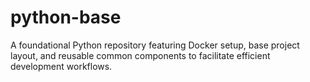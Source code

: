 # python-base
A foundational Python repository featuring Docker setup, base project layout, and reusable common components to facilitate efficient development workflows.
